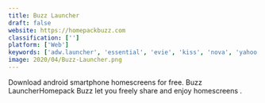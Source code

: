```yaml
---
title: Buzz Launcher
draft: false 
website: https://homepackbuzz.com
classification: ['']
platform: ['Web']
keywords: ['adw.launcher', 'essential', 'evie', 'kiss', 'nova', 'yahoo']
image: 2020/04/Buzz-Launcher.png
---
```

Download android smartphone homescreens for free. Buzz LauncherHomepack Buzz let you freely share and enjoy homescreens .